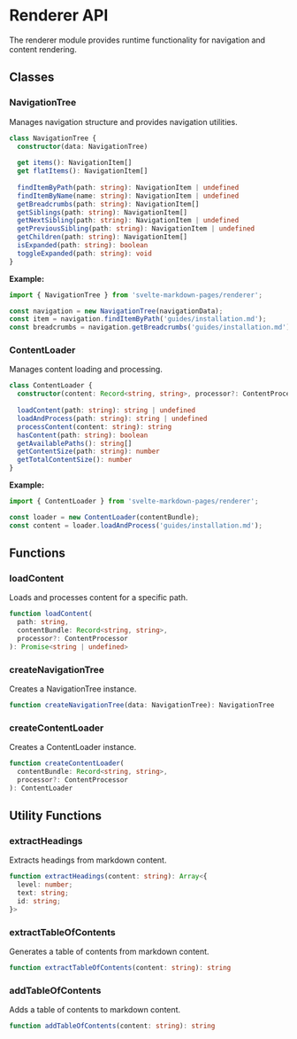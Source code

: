 # Renderer API

The renderer module provides runtime functionality for navigation and content rendering.

## Classes

### NavigationTree

Manages navigation structure and provides navigation utilities.

```typescript
class NavigationTree {
  constructor(data: NavigationTree)
  
  get items(): NavigationItem[]
  get flatItems(): NavigationItem[]
  
  findItemByPath(path: string): NavigationItem | undefined
  findItemByName(name: string): NavigationItem | undefined
  getBreadcrumbs(path: string): NavigationItem[]
  getSiblings(path: string): NavigationItem[]
  getNextSibling(path: string): NavigationItem | undefined
  getPreviousSibling(path: string): NavigationItem | undefined
  getChildren(path: string): NavigationItem[]
  isExpanded(path: string): boolean
  toggleExpanded(path: string): void
}
```

**Example:**
```typescript
import { NavigationTree } from 'svelte-markdown-pages/renderer';

const navigation = new NavigationTree(navigationData);
const item = navigation.findItemByPath('guides/installation.md');
const breadcrumbs = navigation.getBreadcrumbs('guides/installation.md');
```

### ContentLoader

Manages content loading and processing.

```typescript
class ContentLoader {
  constructor(content: Record<string, string>, processor?: ContentProcessor)
  
  loadContent(path: string): string | undefined
  loadAndProcess(path: string): string | undefined
  processContent(content: string): string
  hasContent(path: string): boolean
  getAvailablePaths(): string[]
  getContentSize(path: string): number
  getTotalContentSize(): number
}
```

**Example:**
```typescript
import { ContentLoader } from 'svelte-markdown-pages/renderer';

const loader = new ContentLoader(contentBundle);
const content = loader.loadAndProcess('guides/installation.md');
```

## Functions

### loadContent

Loads and processes content for a specific path.

```typescript
function loadContent(
  path: string,
  contentBundle: Record<string, string>,
  processor?: ContentProcessor
): Promise<string | undefined>
```

### createNavigationTree

Creates a NavigationTree instance.

```typescript
function createNavigationTree(data: NavigationTree): NavigationTree
```

### createContentLoader

Creates a ContentLoader instance.

```typescript
function createContentLoader(
  contentBundle: Record<string, string>,
  processor?: ContentProcessor
): ContentLoader
```

## Utility Functions

### extractHeadings

Extracts headings from markdown content.

```typescript
function extractHeadings(content: string): Array<{
  level: number;
  text: string;
  id: string;
}>
```

### extractTableOfContents

Generates a table of contents from markdown content.

```typescript
function extractTableOfContents(content: string): string
```

### addTableOfContents

Adds a table of contents to markdown content.

```typescript
function addTableOfContents(content: string): string
```